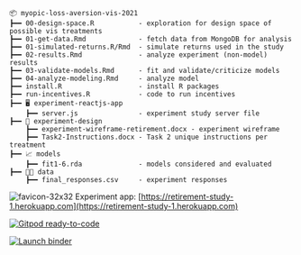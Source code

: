 ```
📦 myopic-loss-aversion-vis-2021                                                                       
┣━━ 00-design-space.R           - exploration for design space of possible vis treatments                                                    
┣━━ 01-get-data.Rmd             - fetch data from MongoDB for analysis                                          
┣━━ 01-simulated-returns.R/Rmd  - simulate returns used in the study
┣━━ 02-results.Rmd              - analyze experiment (non-model) results
┣━━ 03-validate-models.Rmd      - fit and validate/criticize models
┣━━ 04-analyze-modeling.Rmd     - analyze model
┣━━ install.R                   - install R packages
┣━━ run-incentives.R            - code to run incentives
┣━━ 🖥 experiment-reactjs-app
    ┣━━ server.js               - experiment study server file
┣━━ 📐 experiment-design
    ┣━━ experiment-wireframe-retirement.docx - experiment wireframe
    ┣━━ Task2-Instructions.docx - Task 2 unique instructions per treatment
┣━━ 📈 models
    ┣━━ fit1-6.rda              - models considered and evaluated
┣━━ 👨‍💻 data
    ┣━━ final_responses.csv     - experiment responses
```

![favicon-32x32](https://github.com/heroku/favicon/raw/master/favicon.iconset/icon_32x32.png) Experiment app: [https://retirement-study-1.herokuapp.com](https://retirement-study-1.herokuapp.com)

[![Gitpod ready-to-code](https://img.shields.io/badge/Gitpod-ready--to--code-blue?logo=gitpod)](https://gitpod.io/#github.com/wesslen/myopic-loss-aversion-vis-2021/)

[![Launch binder](https://mybinder.org/badge_logo.svg)](https://mybinder.org/v2/gh/wesslen/myopic-loss-aversion-vis-2021/HEAD?urlpath=rstudio)
